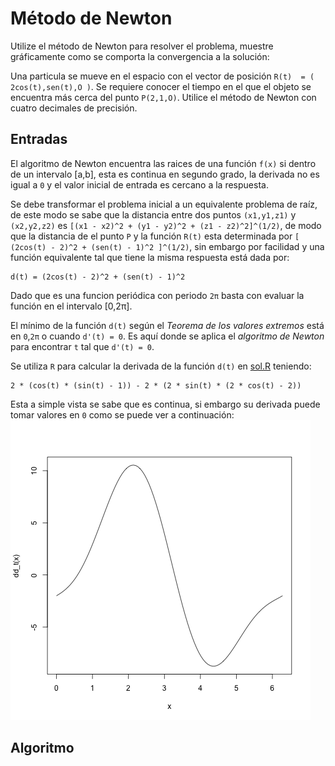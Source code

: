 # Método de Newton

Utilize el método de Newton para resolver el problema, muestre gráficamente como se comporta la convergencia a la solución:

Una particula se mueve en el espacio con el vector de posición `R(t)  = ( 2cos(t),sen(t),O )`. Se requiere conocer el tiempo en el que el objeto se encuentra más cerca del punto `P(2,1,O)`. Utilice el método de Newton con cuatro decimales de precisión.

## Entradas

El algoritmo de Newton encuentra las raices de una función `f(x)` si dentro de un intervalo [a,b], esta es continua en segundo grado, la derivada no es igual a `0` y el valor inicial de entrada es cercano a la respuesta.

Se debe transformar el problema inicial a un equivalente problema de raíz, de este modo se sabe que la distancia entre dos puntos `(x1,y1,z1)` y `(x2,y2,z2)` es `[(x1 - x2)^2 + (y1 - y2)^2 + (z1 - z2)^2]^(1/2)`, de modo que la distancia de el punto `P` y la función `R(t)` esta determinada por `[ (2cos(t) - 2)^2 + (sen(t) - 1)^2 ]^(1/2)`, sin embargo por facilidad y una función equivalente tal que tiene la misma respuesta está dada por:

```
d(t) = (2cos(t) - 2)^2 + (sen(t) - 1)^2
```

Dado que es una funcion periódica con periodo `2π` basta con evaluar la función en el intervalo [0,2π].

El mínimo de la función `d(t)` según el *Teorema de los valores extremos* está en `0`,`2π` o cuando `d'(t) = 0`. Es aquí donde se aplica el *algoritmo de Newton* para encontrar `t` tal que `d'(t) = 0`.

Se utiliza `R` para calcular la derivada de la función `d(t)`  en [sol.R](sol.R) teniendo:

```
2 * (cos(t) * (sin(t) - 1)) - 2 * (2 * sin(t) * (2 * cos(t) - 2))
```

Esta a simple vista se sabe que es continua, si embargo su derivada puede tomar valores en `0` como se puede ver a continuación:
![d'(t)](d'%28t%29.png)
## Algoritmo

